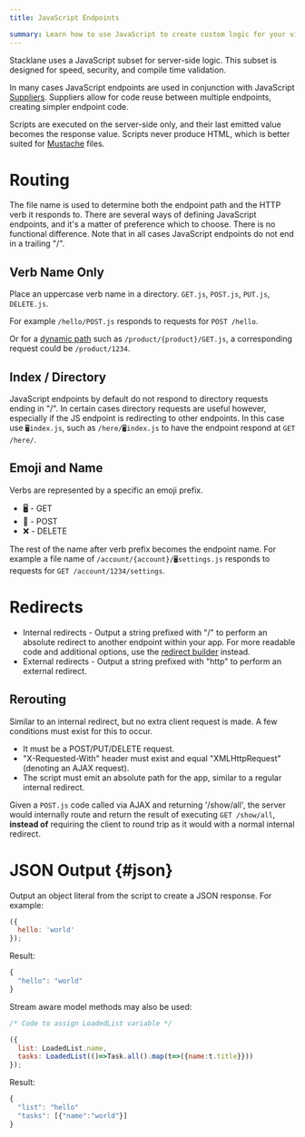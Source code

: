```yaml
---
title: JavaScript Endpoints

summary: Learn how to use JavaScript to create custom logic for your views and endpoints.
---
```


Stacklane uses a JavaScript subset for server-side logic.
This subset is designed for speed, security, and compile time validation.

In many cases JavaScript endpoints are used in conjunction with JavaScript
[Suppliers](/🗄/Article/scripting/suppliers.md).
Suppliers allow for code reuse between multiple endpoints, creating simpler endpoint code.

Scripts are executed on the server-side only, and their last emitted value
becomes the response value. Scripts never produce HTML, which is better suited
for [Mustache](/🗄/Article/endpoints/mustache.md) files.

# Routing

The file name is used to determine both the endpoint path and the HTTP verb it responds to.
There are several ways of defining JavaScript endpoints, and it's a matter of preference
which to choose.  There is no functional difference.
Note that in all cases JavaScript endpoints do not end in a trailing "/".

## Verb Name Only

Place an uppercase verb name in a directory.
`GET.js`, `POST.js`, `PUT.js`, `DELETE.js`.

For example `/hello/POST.js`
responds to requests for `POST /hello`.

Or for a [dynamic path](/🗄/Article/endpoints/dynamic.md) 
such as `/product/{product}/GET.js`, a
corresponding request could be `/product/1234`.

## Index / Directory

JavaScript endpoints by default do not respond to directory requests ending in "/".
In certain cases directory requests are useful however,
especially if the JS endpoint is redirecting to other endpoints.
In this case use `🖥index.js`, such as `/here/🖥index.js`
to have the endpoint respond at `GET /here/`.

## Emoji and Name

Verbs are represented by a specific an emoji prefix.

- 🖥 - GET
- 📮 - POST
- ❌ - DELETE

The rest of the name after verb prefix becomes the endpoint name.
For example a file name of
`/account/{account}/🖥settings.js`
responds to requests for `GET /account/1234/settings`.

# Redirects

- Internal redirects -
    Output a string prefixed with "/"
    to perform an absolute redirect to another endpoint within your app.
    For more readable code and additional options, use the
    [redirect builder](/🗄/Article/scripting/helpers.md#redirect) instead.
- External redirects -
  Output a string prefixed with "http" to perform an external redirect.
   
## Rerouting

Similar to an internal redirect, but no extra client request is made.
A few conditions must exist for this to occur.

- It must be a POST/PUT/DELETE request.
- "X-Requested-With" header must exist and equal "XMLHttpRequest" (denoting an AJAX request).
- The script must emit an absolute path for the app, similar to a regular internal redirect.

Given a `POST.js` code called via AJAX and returning '/show/all', the server would
internally route and return the result of executing `GET /show/all`, **instead of**
requiring the client to round trip as it would with a normal internal redirect.

# JSON Output {#json}

Output an object literal from the script to create a JSON response.  For example:

```javascript
({
  hello: 'world'
});
```

Result:

```javascript
{
  "hello": "world"
}
```

Stream aware model methods may also be used:

```javascript
/* Code to assign LoadedList variable */

({
  list: LoadedList.name,
  tasks: LoadedList(()=>Task.all().map(t=>({name:t.title}}))
});
```

Result:

```javascript
{
  "list": "hello"
  "tasks": [{"name":"world"}]
}
```